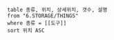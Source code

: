 
```dataview
table 종류, 위치, 상세위치, 갯수, 설명
from "6.STORAGE/THINGS"
where 종류 = [[도구]]
sort 위치 ASC
```



